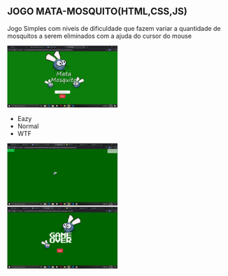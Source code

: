 <h2>JOGO MATA-MOSQUITO(HTML,CSS,JS)</h2>

<p>Jogo Simples com níveis de dificuldade que fazem variar a quantidade de mosquitos a serem eliminados com a ajuda do cursor do mouse</p>

   <img src="assets/images/initial.png" width="50%" height="50%"/>
  
<ul>
   <li>Eazy</li>
   <li>Normal</li>
   <li>WTF</li>
</ul>      

   <img src="assets/images/gameM.png" width="50%" height="50%"/>
   <img src="assets/images/over.png" width="50%" height="50%"/>
